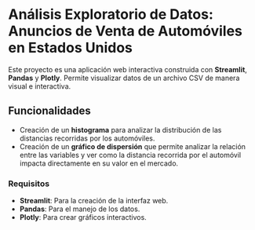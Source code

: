 # Análisis Exploratorio de Datos: Anuncios de Venta de Automóviles en Estados Unidos

Este proyecto es una aplicación web interactiva construida con **Streamlit**, **Pandas** y **Plotly**. Permite visualizar datos de un archivo CSV de manera visual e interactiva. 

## Funcionalidades
- Creación de un **histograma** para analizar la distribución de las distancias recorridas por los automóviles.
- Creación de un **gráfico de dispersión** que permite analizar la relación entre las variables y ver como la distancia recorrida por el automóvil impacta directamente en su valor en el mercado.

### Requisitos
- **Streamlit**: Para la creación de la interfaz web.
- **Pandas**: Para el manejo de los datos.
- **Plotly**: Para crear gráficos interactivos.